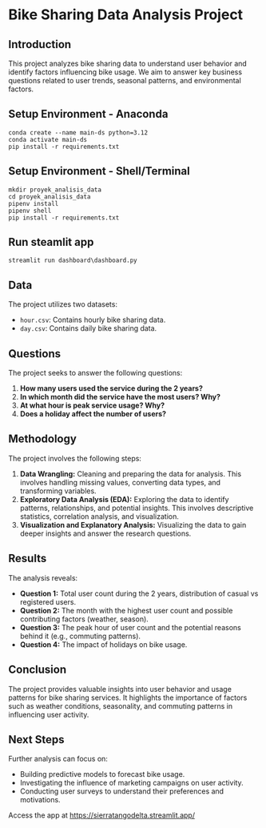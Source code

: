 # Bike Sharing Data Analysis Project

## Introduction

This project analyzes bike sharing data to understand user behavior and identify factors influencing bike usage. We aim to answer key business questions related to user trends, seasonal patterns, and environmental factors.

## Setup Environment - Anaconda
```
conda create --name main-ds python=3.12
conda activate main-ds
pip install -r requirements.txt
```

## Setup Environment - Shell/Terminal
```
mkdir proyek_analisis_data
cd proyek_analisis_data
pipenv install
pipenv shell
pip install -r requirements.txt
```

## Run steamlit app
```
streamlit run dashboard\dashboard.py
```

## Data

The project utilizes two datasets:

- `hour.csv`: Contains hourly bike sharing data.
- `day.csv`: Contains daily bike sharing data.

## Questions

The project seeks to answer the following questions:

1. **How many users used the service during the 2 years?**
2. **In which month did the service have the most users? Why?**
3. **At what hour is peak service usage? Why?**
4. **Does a holiday affect the number of users?**

## Methodology

The project involves the following steps:

1. **Data Wrangling:** Cleaning and preparing the data for analysis. This involves handling missing values, converting data types, and transforming variables.
2. **Exploratory Data Analysis (EDA):** Exploring the data to identify patterns, relationships, and potential insights. This involves descriptive statistics, correlation analysis, and visualization.
3. **Visualization and Explanatory Analysis:** Visualizing the data to gain deeper insights and answer the research questions.

## Results

The analysis reveals:

- **Question 1:** Total user count during the 2 years, distribution of casual vs registered users.
- **Question 2:** The month with the highest user count and possible contributing factors (weather, season).
- **Question 3:** The peak hour of user count and the potential reasons behind it (e.g., commuting patterns).
- **Question 4:** The impact of holidays on bike usage.

## Conclusion

The project provides valuable insights into user behavior and usage patterns for bike sharing services. It highlights the importance of factors such as weather conditions, seasonality, and commuting patterns in influencing user activity.

## Next Steps

Further analysis can focus on:

- Building predictive models to forecast bike usage.
- Investigating the influence of marketing campaigns on user activity.
- Conducting user surveys to understand their preferences and motivations.

Access the app at https://sierratangodelta.streamlit.app/
